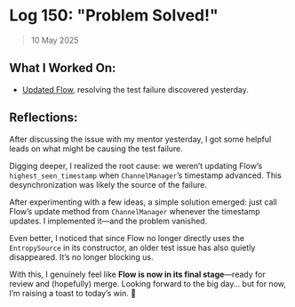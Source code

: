 # Log 150: "Problem Solved!"

> 10 May 2025

## What I Worked On:

- [Updated Flow](https://github.com/lightningdevkit/rust-lightning/pull/3639#issuecomment-2868765098),
  resolving the test failure discovered yesterday.

## Reflections:

After discussing the issue with my mentor yesterday, I got some helpful leads on
what might be causing the test failure.

Digging deeper, I realized the root cause: we weren’t updating Flow’s
`highest_seen_timestamp` when `ChannelManager`’s timestamp advanced. This
desynchronization was likely the source of the failure.

After experimenting with a few ideas, a simple solution emerged: just call
Flow’s update method from `ChannelManager` whenever the timestamp updates. I
implemented it—and the problem vanished.

Even better, I noticed that since Flow no longer directly uses the
`EntropySource` in its constructor, an older test issue has also quietly
disappeared. It’s no longer blocking us.

With this, I genuinely feel like **Flow is now in its final stage**—ready for
review and (hopefully) merge. Looking forward to the big day… but for now, I’m
raising a toast to today’s win. 🍻
